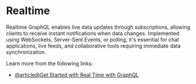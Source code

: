 # Realtime

Realtime GraphQL enables live data updates through subscriptions, allowing clients to receive instant notifications when data changes. Implemented using WebSockets, Server-Sent Events, or polling, it's essential for chat applications, live feeds, and collaborative tools requiring immediate data synchronization.

Learn more from the following links:

- [@article@Get Started with Real Time with GraphQL](https://the-guild.dev/blog/subscriptions-and-live-queries-real-time-with-graphql)
